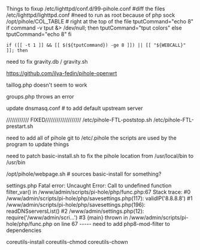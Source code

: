 Things to fixup
/etc/lighttpd/conf.d/99-pihole.conf #diff the files
/etc/lighttpd/lighttpd.conf #need to run as root because of php sock
/opt/pihole/COL_TABLE  # right at the top of the file
    tputCommand="echo 8"
    if command -v tput &> /dev/null; then
    tputCommand="tput colors"
    else
    tputCommand="echo 8"
    fi

    if ([[ -t 1 ]] && [[ $(${tputCommand}) -ge 8 ]]) || [[ "${WEBCALL}" ]]; then





need to fix gravity.db / gravity.sh

https://github.com/ilya-fedin/pihole-openwrt



taillog.php doesn't seem to work

groups.php throws an error

update dnsmasq.conf # to add default upstream server

//////////// FIXED///////////////////
/etc/pihole-FTL-poststop.sh
/etc/pihole-FTL-prestart.sh

need to add all of pihole git to /etc/.pihole
the scripts are used by the program to update things

need to patch basic-install.sh to fix the pihole location from /usr/local/bin to /usr/bin


/opt/pihole/webpage.sh # sources basic-install for something?

settings.php
Fatal error: Uncaught Error: Call to undefined function filter_var() in /www/admin/scripts/pi-hole/php/func.php:67 Stack trace: #0 /www/admin/scripts/pi-hole/php/savesettings.php(117): validIP('8.8.8.8') #1 /www/admin/scripts/pi-hole/php/savesettings.php(196): readDNSserversList() #2 /www/admin/settings.php(12): require('/www/admin/scri...') #3 {main} thrown in /www/admin/scripts/pi-hole/php/func.php on line 67
----- need to add php8-mod-filter to dependencies

coreutils-install
coreutils-chmod
coreutils-chown